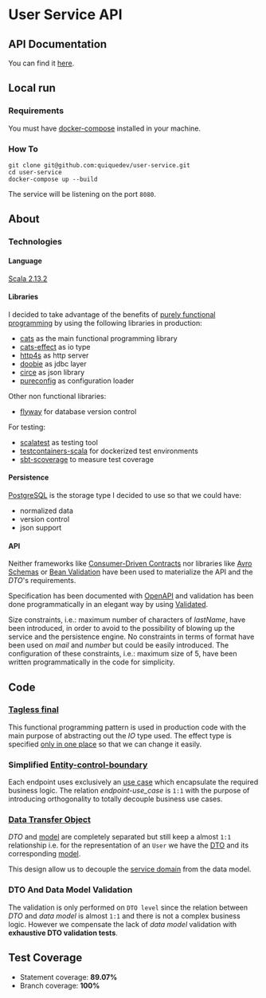 # User Service API

## API Documentation

You can find it [here](https://editor.swagger.io/?url=https%3A%2F%2Fraw.githubusercontent.com%2Fquiquedev%2Fuser-service%2Fmaster%2Fopenapi.yaml).

## Local run

### Requirements

You must have [docker-compose](https://docs.docker.com/compose/install) installed in your machine.

### How To

```
git clone git@github.com:quiquedev/user-service.git
cd user-service
docker-compose up --build
```

The service will be listening on the port `8080`.

## About

### Technologies

#### Language

[Scala 2.13.2](https://www.scala-lang.org/download/2.13.2.html)

#### Libraries

I decided to take advantage of the benefits of [purely functional programming](https://en.wikipedia.org/wiki/Purely_functional_programming)
by using the following libraries in production:

* [cats](https://typelevel.org/cats) as the main functional programming library
* [cats-effect](https://typelevel.org/cats-effect) as io type 
* [http4s](https://http4s.org) as http server
* [doobie](https://tpolecat.github.io/doobie) as jdbc layer
* [circe](https://circe.github.io/circe) as json library
* [pureconfig](https://pureconfig.github.io) as configuration loader

Other non functional libraries:

* [flyway](https://flywaydb.org) for database version control

For testing:

* [scalatest](https://www.scalatest.org) as testing tool
* [testcontainers-scala](https://github.com/testcontainers/testcontainers-scala) for dockerized test environments
* [sbt-scoverage](https://github.com/scoverage/sbt-scoverage) to measure test coverage

#### Persistence

[PostgreSQL](https://www.postgresql.org) is the storage type I decided to use so that we could have:

* normalized data
* version control
* json support

#### API 

Neither frameworks like [Consumer-Driven Contracts](https://martinfowler.com/articles/consumerDrivenContracts.html) nor
libraries like [Avro Schemas](https://docs.oracle.com/database/nosql-12.1.3.0/GettingStartedGuide/avroschemas.html)
or [Bean Validation](https://beanvalidation.org/1.0/spec) have been used to materialize the API and the *DTO*'s requirements.

Specification has been documented with [OpenAPI](https://swagger.io/specification) and validation has been done programmatically
in an elegant way by using [Validated](https://typelevel.org/cats/datatypes/validated.html).

Size constraints, i.e.: maximum number of characters of *lastName*, have been introduced, in order to avoid to the possibility of
blowing up the service and the persistence engine. No constraints in terms of format have been used on *mail* and *number*
but could be easily introduced. The configuration of these constraints, i.e.: maximum size of 5, have been written programmatically 
in the code for simplicity.

## Code

### [Tagless final](https://scalac.io/tagless-final-pattern-for-scala-code)
This functional programming pattern is used in production code with the main purpose of abstracting out the *IO* type used.
The effect type is specified [only in one place](src/main/scala/info/quiquedev/userservice/Main.scala) so that we can change
it easily.

### Simplified [Entity-control-boundary](https://en.wikipedia.org/wiki/Entity-control-boundary)
Each endpoint uses exclusively an [use case](src/main/scala/info/quiquedev/userservice/usecases/UserUsecases.scala) 
which encapsulate the required business logic.
The relation *endpoint-use_case* is `1:1` with the purpose of introducing orthogonality to totally decouple business use cases.

### [Data Transfer Object](https://en.wikipedia.org/wiki/Data_transfer_object)
 
*DTO* and [model](https://en.wikipedia.org/wiki/Data_model) are completely separated but still keep a almost `1:1` relationship
i.e. for the representation of an `User` we have the [DTO](src/main/scala/info/quiquedev/userservice/routes/dtos/UserDto.scala)
and its corresponding [model](src/main/scala/info/quiquedev/userservice/usecases/model/User.scala).

This design allow us to decouple the [service domain](https://en.wikipedia.org/wiki/Domain-driven_design) from the data model.

### DTO And Data Model Validation

The validation is only performed on `DTO level` since the relation between *DTO* and *data model* is almost `1:1` and there is
not a complex business logic. However we compensate the lack of *data model* validation with **exhaustive DTO validation tests**.

## Test Coverage
* Statement coverage:  **89.07%** 
* Branch coverage: **100%**




